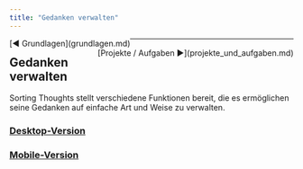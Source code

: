 ```yaml
---
title: "Gedanken verwalten"
---
```


<div class="pageNavigation">
<div style="float:left;">
   [◀️ Grundlagen](grundlagen.md)
</div>
<div style="float:right;">
  [Projekte / Aufgaben ▶️](projekte_und_aufgaben.md)
</div>
</div>

---------------

## Gedanken verwalten

Sorting Thoughts stellt verschiedene Funktionen bereit, die es ermöglichen seine Gedanken auf einfache Art und Weise zu verwalten.

### [Desktop-Version](gedanken_verwalten_desktop.md)
### [Mobile-Version](gedanken_verwalten_mobile.md)

